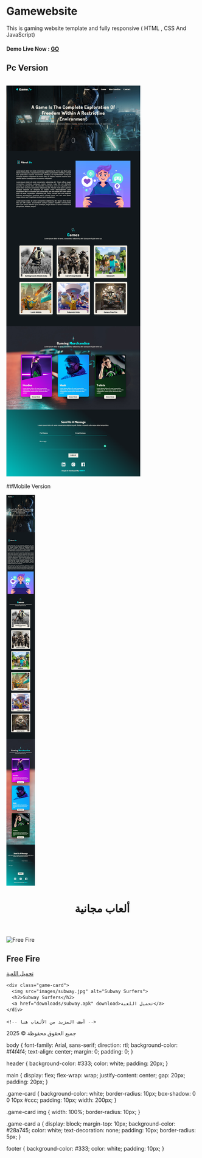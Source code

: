 # Gamewebsite
This is gaming website template and fully responsive ( HTML , CSS And JavaScript)

#### Demo Live Now : [GO](https://sm8uti.github.io/gamewebsite/)

## Pc Version

<br/>
<img src="game.png">

##Mobile Version

<img src="game-mobile.png">
<!DOCTYPE html>
<html lang="ar">
<head>
  <meta charset="UTF-8">
  <meta name="viewport" content="width=device-width, initial-scale=1">
  <title>موقع تحميل الألعاب</title>
  <link rel="stylesheet" href="style.css">
</head>
<body>
  <header>
    <h1>ألعاب مجانية</h1>
  </header>

  <main>
    <div class="game-card">
      <img src="images/freefire.jpg" alt="Free Fire">
      <h2>Free Fire</h2>
      <a href="downloads/freefire.apk" download>تحميل اللعبة</a>
    </div>

    <div class="game-card">
      <img src="images/subway.jpg" alt="Subway Surfers">
      <h2>Subway Surfers</h2>
      <a href="downloads/subway.apk" download>تحميل اللعبة</a>
    </div>

    <!-- أضف المزيد من الألعاب هنا -->
  </main>

  <footer>
    <p>جميع الحقوق محفوظة © 2025</p>
  </footer>
</body>
</html>
body {
  font-family: Arial, sans-serif;
  direction: rtl;
  background-color: #f4f4f4;
  text-align: center;
  margin: 0;
  padding: 0;
}

header {
  background-color: #333;
  color: white;
  padding: 20px;
}

main {
  display: flex;
  flex-wrap: wrap;
  justify-content: center;
  gap: 20px;
  padding: 20px;
}

.game-card {
  background-color: white;
  border-radius: 10px;
  box-shadow: 0 0 10px #ccc;
  padding: 10px;
  width: 200px;
}

.game-card img {
  width: 100%;
  border-radius: 10px;
}

.game-card a {
  display: block;
  margin-top: 10px;
  background-color: #28a745;
  color: white;
  text-decoration: none;
  padding: 10px;
  border-radius: 5px;
}

footer {
  background-color: #333;
  color: white;
  padding: 10px;
}
